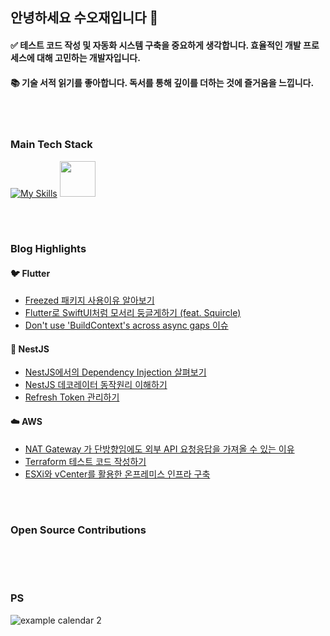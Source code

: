 ## 안녕하세요 수오재입니다 👋

#### ✅ 테스트 코드 작성 및 자동화 시스템 구축을 중요하게 생각합니다. 효율적인 개발 프로세스에 대해 고민하는 개발자입니다. <br/>

#### 📚 기술 서적 읽기를 좋아합니다. 독서를 통해 깊이를 더하는 것에 즐거움을 느낍니다. <br/>

<br/>

#

### Main Tech Stack


[![My Skills](https://skillicons.dev/icons?i=flutter,nestjs,aws&theme=light)](https://skillicons.dev) <img src="https://github.com/user-attachments/assets/1c50b3aa-d570-4b0e-9944-ced2115adb9a" width="57">

<br/>

#

### Blog Highlights

#### 🐦 Flutter
- [Freezed 패키지 사용이유 알아보기](https://ssuojae.tistory.com/272)
- [Flutter로 SwiftUI처럼 모서리 둥글게하기 (feat. Squircle)](https://ssuojae.tistory.com/262)
- [Don't use 'BuildContext's across async gaps 이슈](https://ssuojae.tistory.com/270)

#### 🦁 NestJS
- [NestJS에서의 Dependency Injection 살펴보기](https://ssuojae.tistory.com/334)
- [NestJS 데코레이터 동작원리 이해하기](https://ssuojae.tistory.com/330)
- [Refresh Token 관리하기](https://ssuojae.tistory.com/348)

#### ☁️ AWS
- [NAT Gateway 가 단방향임에도 외부 API 요청응답을 가져올 수 있는 이유](https://ssuojae.tistory.com/351)
- [Terraform 테스트 코드 작성하기](https://ssuojae.tistory.com/349)
- [ESXi와 vCenter를 활용한 온프레미스 인프라 구축](https://ssuojae.tistory.com/341)


<br/>

#

### Open Source Contributions

<br/>


<br/>

#

### PS 

![example calendar 2](https://leetcode-solved-problems.vercel.app/api?username=suojae3&name=suojae&type=calendar&bolder=true&title=true)

